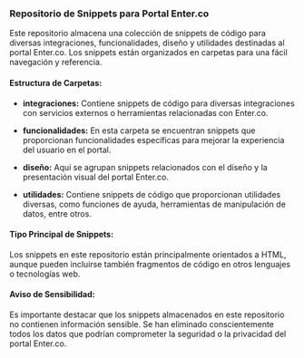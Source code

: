 ### Repositorio de Snippets para Portal Enter.co

Este repositorio almacena una colección de snippets de código para diversas integraciones, funcionalidades, diseño y utilidades destinadas al portal Enter.co. Los snippets están organizados en carpetas para una fácil navegación y referencia.

#### Estructura de Carpetas:

- **integraciones:** Contiene snippets de código para diversas integraciones con servicios externos o herramientas relacionadas con Enter.co.

- **funcionalidades:** En esta carpeta se encuentran snippets que proporcionan funcionalidades específicas para mejorar la experiencia del usuario en el portal.

- **diseño:** Aquí se agrupan snippets relacionados con el diseño y la presentación visual del portal Enter.co.

- **utilidades:** Contiene snippets de código que proporcionan utilidades diversas, como funciones de ayuda, herramientas de manipulación de datos, entre otros.

#### Tipo Principal de Snippets:

Los snippets en este repositorio están principalmente orientados a HTML, aunque pueden incluirse también fragmentos de código en otros lenguajes o tecnologías web.

#### Aviso de Sensibilidad:

Es importante destacar que los snippets almacenados en este repositorio no contienen información sensible. Se han eliminado conscientemente todos los datos que podrían comprometer la seguridad o la privacidad del portal Enter.co.
